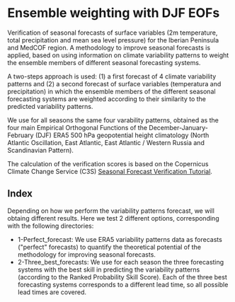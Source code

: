 # Ensemble weighting with DJF EOFs

Verification of seasonal forecasts of surface variables (2m temperature, total precipitation and mean sea level pressure) for the Iberian Peninsula and MedCOF region. A methodology to improve seasonal forecasts is applied, based on using information on climate variability patterns to weight the ensemble members of different seasonal forecasting systems.

A two-steps approach is used: (1) a first forecast of 4 climate variability patterns and (2) a second forecast of surface variables (temperatura and precipitation) in which the ensemble members of the different seasonal forecasting systems are weighted according to their similarity to the predicted variability patterns.

We use for all seasons the same four varability patterns, obtained as the four main Empirical Orthogonal Functions of the December-January-February (DJF) ERA5 500 hPa geopotential height climatology (North Atlantic Oscillation, East Atlantic, East Atlantic / Western Russia and Scandinavian Pattern).

The calculation of the verification scores is based on the Copernicus Climate Change Service (C3S) [Seasonal Forecast Verification Tutorial](https://ecmwf-projects.github.io/copernicus-training-c3s/sf-verification.html).

## Index

Depending on how we perform the variability patterns forecast, we will obtaing different results. Here we test 2 different options, corresponding with the following directories:

* 1-Perfect_forecast: We use ERA5 variability patterns data as forecasts ("perfect" forecasts) to quantify the theoretical potential of the methodology for improving seasonal forecasts.
* 2-Three_best_forecasts: We use for each season the three forecasting systems with the best skill in predicting the variability patterns (according to the Ranked Probability Skill Score). Each of the three best forecasting systems corresponds to a different lead time, so all possible lead times are covered.
